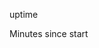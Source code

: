 <span style='color:var(--vscode-symbolIcon-methodForeground);'>uptime</span>  

Minutes since start
